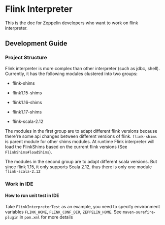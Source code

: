 # Flink Interpreter

This is the doc for Zeppelin developers who want to work on flink interpreter.

## Development Guide 

### Project Structure

Flink interpreter is more complex than other interpreter (such as jdbc, shell).
Currently, it has the following modules clustered into two groups:

* flink-shims
* flink1.15-shims
* flink1.16-shims
* flink1.17-shims

* flink-scala-2.12

The modules in the first group are to adapt different flink versions because there're some api changes between different versions of flink.
`flink-shims` is parent module for other shims modules. 
At runtime Flink interpreter will load the FlinkShims based on the current flink versions (See `FlinkShims#loadShims`). 
 
The modules in the second group are to adapt different scala versions. But since flink 1.15, it only supports Scala 2.12, thus there is only one module `flink-scala-2.12`

### Work in IDE

#### How to run unit test in IDE

Take `FlinkInterpreterTest` as an example, you need to specify environment variables `FLINK_HOME`, `FLINK_CONF_DIR`, `ZEPPELIN_HOME`. 
See `maven-surefire-plugin` in `pom.xml` for more details

